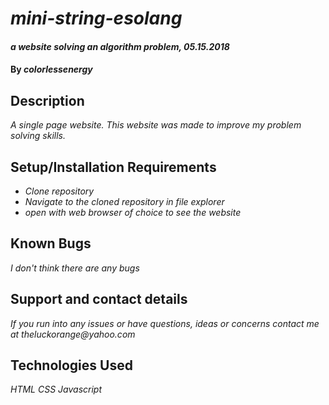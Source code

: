 # _mini-string-esolang_

#### _a website solving an algorithm problem, 05.15.2018_

#### By _**colorlessenergy**_

## Description

_A single page website. This website was made to improve my problem solving skills._

## Setup/Installation Requirements

* _Clone repository_
* _Navigate to the cloned repository in file explorer_
* _open with web browser of choice to see the website_

## Known Bugs

_I don't think there are any bugs_

## Support and contact details

_If you run into any issues or have questions, ideas or concerns contact me at theluckorange@yahoo.com_

## Technologies Used

_HTML_
_CSS_
_Javascript_